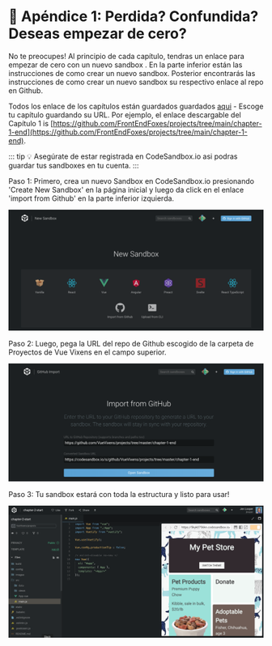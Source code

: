 # 🤷 Apéndice 1: Perdida? Confundida? Deseas empezar de cero?

No te preocupes! Al principio de cada capítulo, tendras un enlace para empezar de cero con un nuevo sandbox . En la parte inferior están las instrucciones de como crear un nuevo sandbox. Posterior encontrarás las instrucciones de como crear un nuevo sandbox su respectivo enlace al repo en Github.

Todos los enlace de los capítulos están guardados guardados [aqui](https://github.com/FrontEndFoxes/projects) - Escoge tu capítulo guardando su URL. Por ejemplo, el enlace descargable del Capítulo 1 is [https://github.com/FrontEndFoxes/projects/tree/main/chapter-1-end](https://github.com/FrontEndFoxes/projects/tree/main/chapter-1-end).

::: tip 💡
Asegúrate de estar registrada en CodeSandbox.io asi podras guardar tus sandboxes en tu cuenta.
:::

Paso 1: Primero, crea un nuevo Sandbox en CodeSandbox.io presionando 'Create New Sandbox' en la página inicial y luego da click en el enlace 'import from Github' en la parte inferior izquierda.

![Step 1](./images/codesandbox_1.png)

Paso 2: Luego, pega la URL del repo de Github escogido de la carpeta de Proyectos de Vue Vixens en el campo superior.

![Step 2](./images/codesandbox_2.png)

Paso 3: Tu sandbox estará con toda la estructura y listo para usar!

![Step 3](./images/codesandbox_3.png)